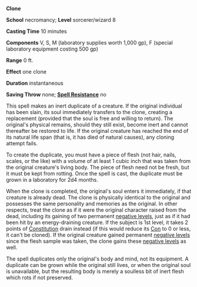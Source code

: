  **Clone**

**School** necromancy; **Level** sorcerer/wizard 8

**Casting Time** 10 minutes

**Components** V, S, M (laboratory supplies worth 1,000 gp), F (special laboratory equipment costing 500 gp)

**Range** 0 ft.

**Effect** one clone

**Duration** instantaneous

**Saving Throw** none; **[Spell Resistance](../glossary.html#_spell-resistance)** no

This spell makes an inert duplicate of a creature. If the original individual has been slain, its soul immediately transfers to the clone, creating a replacement (provided that the soul is free and willing to return). The original's physical remains, should they still exist, become inert and cannot thereafter be restored to life. If the original creature has reached the end of its natural life span (that is, it has died of natural causes), any cloning attempt fails.

To create the duplicate, you must have a piece of flesh (not hair, nails, scales, or the like) with a volume of at least 1 cubic inch that was taken from the original creature's living body. The piece of flesh need not be fresh, but it must be kept from rotting. Once the spell is cast, the duplicate must be grown in a laboratory for 2d4 months.

When the clone is completed, the original's soul enters it immediately, if that creature is already dead. The clone is physically identical to the original and possesses the same personality and memories as the original. In other respects, treat the clone as if it were the original character raised from the dead, including its gaining of two permanent [negative levels](../glossary.html#_energy-drain-and-negative-levels), just as if it had been hit by an energy-draining creature. If the subject is 1st level, it takes 2 points of [Constitution](../gettingStarted.html#_constitution) drain instead (if this would reduce its [Con](../gettingStarted.html#_constitution) to 0 or less, it can't be cloned). If the original creature gained permanent [negative levels](../glossary.html#_energy-drain-and-negative-levels) since the flesh sample was taken, the clone gains these [negative levels](../glossary.html#_energy-drain-and-negative-levels) as well.

The spell duplicates only the original's body and mind, not its equipment. A duplicate can be grown while the original still lives, or when the original soul is unavailable, but the resulting body is merely a soulless bit of inert flesh which rots if not preserved.

